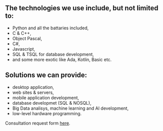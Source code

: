 ## The technologies we use include, but not limited to:
 
* Python and all the battaries included,
* C & C++,
* Object Pascal,
* C#,
* Javascript,
* SQL & TSQL for database development,
* and some more exotic like Ada, Kotlin, Basic etc.

## Solutions we can provide:

* desktop application,
* web sites & servers,
* mobile application development,
* database developmet (SQL & NOSQL),
* Big Data analisys, machine learning and AI development,
* low-level hardware programming.

Consultation request form [here](/contacts/).